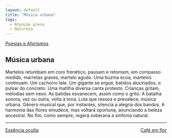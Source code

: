 ```yaml
---
layout: default
title: "Música urbana"
tags:
  - Atenção plena
  - Natureza
--- 
```




[Poesias e Aforismos](./)

## Música urbana

Martelos retumbam em coro frenético, pausam e retomam, em compasso medido, marretas graves, martelo agudo. Uma buzina ecoa, martelos continuam. Um cachorro late. Um gigante se ergue, batidos alucinados, o pulsar do concreto. Uma matilha diversa canta protesto. Crianças gritam, melodias sem nexo. As batidas esvanecem, assim como o grito. A batalha sonora, vez ou outra, volta à tona. Luta que ressoa e prevalece, música urbana. Gênero musical que, por instantes, silencia a alegria dos bandos. A harmonia das flores emudece, mas voltará oportuna, anunciando a beleza ancestral. No fim, como sempre, regerá soberana a sinfonia natural.

---

<div style="display: flex; justify-content: space-between;">
  <a href="./essencia-oculta.html">Essência oculta</a>
  <a href="./cafe-em-flor.html">Café em flor</a>
</div>
